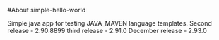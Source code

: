 #About simple-hello-world

Simple java app for testing JAVA_MAVEN language templates.
Second release - 2.90.8899
third release - 2.91.0
December release - 2.93.0

